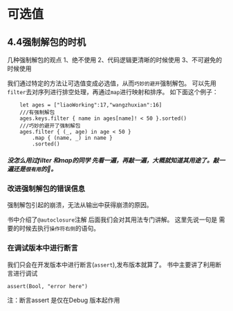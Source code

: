 # 可选值

##  4.4强制解包的时机
几种强制解包的观点
1、绝不使用
2、代码逻辑更清晰的时候使用
3、不可避免的时候使用


我们通过特定的方法让可选值变成必选值，从而```巧妙的避开```强制解包。
可以先用```filter```去对序列进行排空处理，再通过```map```进行映射和排序。
如下面这个例子：

        let ages = ["liaoWorking":17,"wangzhuxian":16]
        ///有强制解包
        ages.keys.filter { name in ages[name]! < 50 }.sorted()
        ///巧妙的避开了强制解包
        ages.filter { (_, age) in age < 50 }
            .map { (name, _) in name }
            .sorted()

##### 没怎么用过filter 和map的同学 先看一遍，再敲一遍，大概就知道其用途了。敲一遍还是```很有用```的🦆。

### 改进强制解包的错误信息
强制解包引起的崩溃，无法从输出中获得崩溃的原因。

书中介绍了```@autoclosure```注解  后面我们会对其用法专门讲解。 这里先说一句是 需要的时候去执行```操作符右侧```的语句。

### 在调试版本中进行断言
我们只会在开发版本中进行断言(```assert```),发布版本就算了。
书中主要讲了利用断言进行调试
    
    assert(Bool, "error here")

注：断言assert 是仅在Debug 版本起作用



